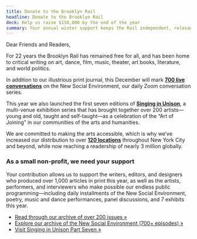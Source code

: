 ```yaml
---
title: Donate to the Brooklyn Rail
headline: Donate to the Brooklyn Rail
deck: Help us raise $150,000 by the end of the year
summary: Your annual winter support keeps the Rail independent, relevant, and free
---
```


Dear Friends and Readers,

For 22 years the Brooklyn Rail has remained free for all, and has been home to critical writing on art, dance, film, music, theater, art books, literature, and world politics. 

In addition to our illustrious print journal, this December will mark [**700 live conversations**](https://www.youtube.com/playlist?list=PLmQDwVpMadcLGDOX9VN3sGTh2VYT4RJGY) on the New Social Environment, our daily Zoom conversation series. 

This year we also launched the first seven editions of [**Singing in Unison**](https://brooklynrail.org/2022/09/art/Singing-in-Unison-at-Industry-City), a multi-venue exhibition series that has brought together over 200 artists—young and old, taught and self-taught—as a celebration of the “Art of Joining” in our communities of the arts and humanities. 

We are committed to making the arts accessible, which is why we’ve increased our distribution to over [**120 locations**](https://brooklynrail.org/where-to-find-us) throughout New York City and beyond, while now reaching a readership of nearly 3 million globally.


### As a small non-profit, we need your support  

Your contribution allows us to support the writers, editors, and designers who produced over 1,000 articles in print this year, as well as the artists, performers, and interviewers who make possible our endless public programming—including daily installments of the New Social Environment, poetry, music and dance performances, panel discussions, and 7 exhibits this year.

- [Read through our archive of over 200 issues »](https://brooklynrail.org/archives)
- [Explore our archive of the New Social Environment (700+ episodes) »](https://www.youtube.com/playlist?list=PLmQDwVpMadcLGDOX9VN3sGTh2VYT4RJGY)
- [Visit Singing in Unison Part Seven »](https://brooklynrail.org/2022/09/art/Singing-in-Unison-at-Industry-City)